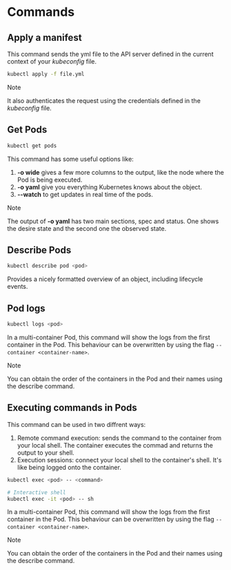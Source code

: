 # Commands

## Apply a manifest

This command sends the yml file to the API server defined in the current context of your _kubeconfig_ file.

```bash
kubectl apply -f file.yml
```

> [!NOTE]
>
> It also authenticates the request using the credentials defined in the _kubeconfig_ file.

## Get Pods

```bash
kubectl get pods
```

This command has some useful options like:

1. **-o wide** gives a few more columns to the output, like the node where the Pod is being executed.
2. **-o yaml** give you everything Kubernetes knows about the object.
3. **--watch** to get updates in real time of the pods.

> [!NOTE]
>
> The output of __-o yaml__ has two main sections, spec and status. One shows the desire state and the second one the observed state.

## Describe Pods

```bash
kubectl describe pod <pod>
```

Provides a nicely formatted overview of an object, including lifecycle events.

## Pod logs

```bash
kubectl logs <pod>
```

In a multi-container Pod, this command will show the logs from the first container in the Pod. This
behaviour can be overwritten by using the flag `--container <container-name>`.

> [!NOTE]
>
> You can obtain the order of the containers in the Pod and their names using the describe command.

## Executing commands in Pods

This command can be used in two diffrent ways:

1. Remote command execution: sends the command to the container from your local shell. The container executes the commad and returns the output to your shell.
2. Execution sessions: connect your local shell to the container's shell. It's like being logged onto the container.

```bash
kubectl exec <pod> -- <command>
```

```bash
# Interactive shell
kubectl exec -it <pod> -- sh
```

In a multi-container Pod, this command will show the logs from the first container in the Pod. This
behaviour can be overwritten by using the flag `--container <container-name>`.

> [!NOTE]
>
> You can obtain the order of the containers in the Pod and their names using the describe command.

